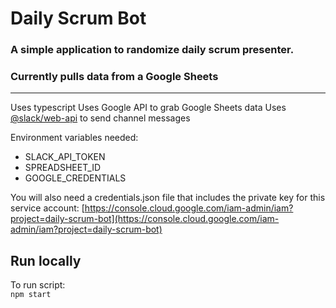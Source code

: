 # Daily Scrum Bot

### A simple application to randomize daily scrum presenter.
### Currently pulls data from a Google Sheets
---
Uses typescript 
Uses Google API to grab Google Sheets data 
Uses [@slack/web-api](https://www.npmjs.com/package/@slack/web-api) to send channel messages 

Environment variables needed:
- SLACK_API_TOKEN
- SPREADSHEET_ID
- GOOGLE_CREDENTIALS

You will also need a credentials.json file that includes the private key for this service account:
[https://console.cloud.google.com/iam-admin/iam?project=daily-scrum-bot](https://console.cloud.google.com/iam-admin/iam?project=daily-scrum-bot)

Run locally
---
To run script:  
`npm start`

